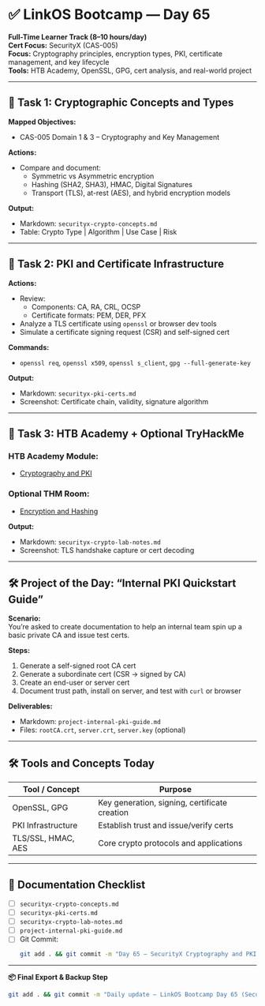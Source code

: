 # ✅ LinkOS Bootcamp — Day 65

**Full-Time Learner Track (8–10 hours/day)**  
**Cert Focus:** SecurityX (CAS-005)  
**Focus:** Cryptography principles, encryption types, PKI, certificate management, and key lifecycle  
**Tools:** HTB Academy, OpenSSL, GPG, cert analysis, and real-world project

---

## 🔐 Task 1: Cryptographic Concepts and Types

**Mapped Objectives:**  
- CAS-005 Domain 1 & 3 – Cryptography and Key Management

**Actions:**  
- Compare and document:
  - Symmetric vs Asymmetric encryption  
  - Hashing (SHA2, SHA3), HMAC, Digital Signatures  
  - Transport (TLS), at-rest (AES), and hybrid encryption models

**Output:**  
- Markdown: `securityx-crypto-concepts.md`  
- Table: Crypto Type | Algorithm | Use Case | Risk

---

## 🔏 Task 2: PKI and Certificate Infrastructure

**Actions:**  
- Review:
  - Components: CA, RA, CRL, OCSP  
  - Certificate formats: PEM, DER, PFX  
- Analyze a TLS certificate using `openssl` or browser dev tools  
- Simulate a certificate signing request (CSR) and self-signed cert

**Commands:**  
- `openssl req`, `openssl x509`, `openssl s_client`, `gpg --full-generate-key`

**Output:**  
- Markdown: `securityx-pki-certs.md`  
- Screenshot: Certificate chain, validity, signature algorithm

---

## 🧪 Task 3: HTB Academy + Optional TryHackMe

### HTB Academy Module:
- [Cryptography and PKI](https://academy.hackthebox.com/module/91)

### Optional THM Room:
- [Encryption and Hashing](https://tryhackme.com/room/encryptioncrypto101)

**Output:**  
- Markdown: `securityx-crypto-lab-notes.md`  
- Screenshot: TLS handshake capture or cert decoding

---

## 🛠️ Project of the Day: “Internal PKI Quickstart Guide”

**Scenario:**  
You’re asked to create documentation to help an internal team spin up a basic private CA and issue test certs.

**Steps:**  
1. Generate a self-signed root CA cert  
2. Generate a subordinate cert (CSR → signed by CA)  
3. Create an end-user or server cert  
4. Document trust path, install on server, and test with `curl` or browser

**Deliverables:**  
- Markdown: `project-internal-pki-guide.md`  
- Files: `rootCA.crt`, `server.crt`, `server.key` (optional)

---

## 🛠️ Tools and Concepts Today

| Tool / Concept      | Purpose                                        |
|---------------------|------------------------------------------------|
| OpenSSL, GPG         | Key generation, signing, certificate creation |
| PKI Infrastructure   | Establish trust and issue/verify certs        |
| TLS/SSL, HMAC, AES   | Core crypto protocols and applications         |

---

## 📁 Documentation Checklist

- [ ] `securityx-crypto-concepts.md`  
- [ ] `securityx-pki-certs.md`  
- [ ] `securityx-crypto-lab-notes.md`  
- [ ] `project-internal-pki-guide.md`  
- [ ] Git Commit:
  ```bash
  git add . && git commit -m "Day 65 – SecurityX Cryptography and PKI" && git push origin main
  ```

---

**📦 Final Export & Backup Step**

```bash
git add . && git commit -m "Daily update – LinkOS Bootcamp Day 65 (SecurityX Crypto and Certificates)" && git push origin main
```
